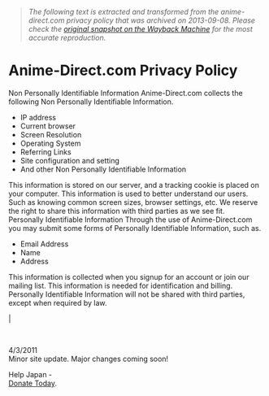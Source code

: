 > *The following text is extracted and transformed from the anime-direct.com privacy policy that was archived on 2013-09-08. Please check the [original snapshot on the Wayback Machine](https://web.archive.org/web/20130908002847id_/http%3A//www.anime-direct.com/privacy.php) for the most accurate reproduction.*

# Anime-Direct.com Privacy Policy

Non Personally Identifiable Information Anime-Direct.com collects the following Non Personally Identifiable Information. 

  * IP address
  * Current browser
  * Screen Resolution
  * Operating System
  * Referring Links
  * Site configuration and setting
  * And other Non Personally Identifiable Information

This information is stored on our server, and a tracking cookie is placed on your computer. This information is used to better understand our users. Such as knowing common screen sizes, browser settings, etc. We reserve the right to share this information with third parties as we see fit.    
Personally Identifiable Information Through the use of Anime-Direct.com you may submit some forms of Personally Identifiable Information, such as. 

  * Email Address
  * Name
  * Address

This information is collected when you signup for an account or join our mailing list. This information is needed for identification and billing. Personally Identifiable Information will not be shared with third parties, except when required by law.    


| 

[ ](https://www.paypal.com/us/verified/pal=anime-direct%40charter.net)

[](http://validator.w3.org/check?uri=referer)   
[](http://jigsaw.w3.org/css-validator/)

[](http://www.anime-direct.com/rss.xml)

4/3/2011  
Minor site update. Major changes coming soon!

Help Japan -   
[Donate Today](http://www.google.com/intl/en/crisisresponse/japanquake2011.html). 
